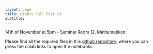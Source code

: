 ```yaml
---
layout: page
title: Qiskit Fall Fest 23
subtitle: 
---
```


14th of November at 5pm - Seminar Room 12, Mathematikon

Please find all the required files in this [github repository](https://github.com/HeidelbergQuantum/qiskitfallfest/tree/main), where you can press the colab links to open the notebooks.